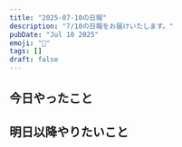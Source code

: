 ```yaml
---
title: "2025-07-10の日報"
description: "7/10の日報をお届けいたします。"
pubDate: "Jul 10 2025"
emoji: "🦊"
tags: []
draft: false
---
```


## 今日やったこと

## 明日以降やりたいこと
